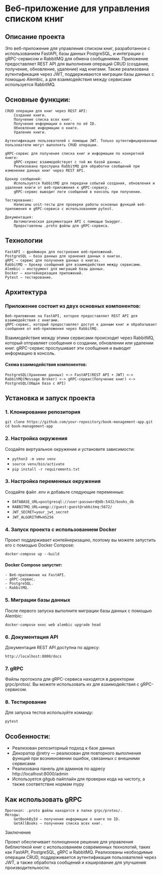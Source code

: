 # Веб-приложение для управления списком книг
## Описание проекта

Это веб-приложение для управления списком книг, разработанное с использованием FastAPI, базы данных PostgreSQL, и интеграции с gRPC-сервисом и RabbitMQ для обмена сообщениями. Приложение предоставляет REST API для выполнения операций CRUD (создание, получение, обновление, удаление) над книгами. Также реализована аутентификация через JWT, поддерживаются миграции базы данных с помощью Alembic, а для взаимодействия между сервисами используется RabbitMQ.
## Основные функции:

    CRUD операции для книг через REST API:
        Создание книги.
        Получение списка всех книг.
        Получение информации о книге по её ID.
        Обновление информации о книге.
        Удаление книги.

    Аутентификация пользователей с помощью JWT. Только аутентифицированные пользователи могут выполнять CRUD операции.

    gRPC-сервис для получения списка книг и информации по конкретной книге:
        gRPC-сервис взаимодействует с той же базой данных.
        Реализована прослушка RabbitMQ для обработки сообщений при изменении данных книг через REST API.

    Брокер сообщений:
        Используется RabbitMQ для передачи событий создания, обновления и удаления книги от веб-приложения к gRPC-сервису.
        gRPC-сервис выводит логи сообщений в консоль при получении.

    Тестирование:
        Написаны unit-тесты для проверки работы основных функций веб-приложения и gRPC-сервиса с использованием pytest.

    Документация:
        Автоматическая документация API с помощью Swagger.
        Предоставлены .proto файлы для gRPC-сервиса.

## Технологии

    FastAPI — фреймворк для построения веб-приложений.
    PostgreSQL — база данных для хранения данных о книгах.
    gRPC — сервис для получения данных о книгах.
    RabbitMQ — брокер сообщений для взаимодействия между сервисами.
    Alembic — инструмент для миграций базы данных.
    Docker — контейнеризация приложений.
    Pytest — тестирование.

## Архитектура

### Приложение состоит из двух основных компонентов:

    Веб-приложение на FastAPI, которое предоставляет REST API для взаимодействия с книгами.
    gRPC-сервис, который предоставляет доступ к данным книг и обрабатывает сообщения от веб-приложения через RabbitMQ.

Взаимодействие между этими сервисами происходит через RabbitMQ, который отправляет сообщения о создании, обновлении или удалении книг. gRPC-сервис прослушивает эти сообщения и выводит информацию в консоль.
#### Схема взаимодействия компонентов:

`PostgreSQL(Хранение данных) <-> FastAPI(REST API + JWT) <-> RabbitMQ(Message Broker) <-> gRPC-сервис(Получение книг) <-> PostgreSQL(Общая база с API)`


## Установка и запуск проекта
### 1. Клонирование репозитория

`git clone https://github.com/your-repository/book-management-app.git`
`cd book-management-app`

### 2. Настройка окружения

Создайте виртуальное окружение и установите зависимости:

- `python3 -m venv venv`
- `source venv/bin/activate`
- `pip install -r requirements.txt`

### 3. Настройка переменных окружения

Создайте файл .env и добавьте следующие переменные:

- `DATABASE_URL=postgresql://user:password@db:5432/books_db`
- `RABBITMQ_URL=amqp://guest:guest@rabbitmq:5672/`
- `JWT_SECRET=your_jwt_secret`
- `JWT_ALGORITHM=HS256`

### 4. Запуск проекта с использованием Docker

Проект поддерживает контейнеризацию, поэтому вы можете запустить его с помощью Docker Compose:


`docker-compose up --build`

#### Docker Compose запустит:

    - Веб-приложение на FastAPI.
    - gRPC-сервис.
    - PostgreSQL.
    - RabbitMQ.

### 5. Миграции базы данных

После первого запуска выполните миграции базы данных с помощью Alembic:

`docker-compose exec web alembic upgrade head`

### 6. Документация API

Документация REST API доступна по адресу:

`http://localhost:8000/docs`

### 7. gRPC

Файлы протокола для gRPC-сервиса находятся в директории grpc/protos/. Вы можете использовать их для взаимодействия с gRPC-сервисом.

### 8. Тестирование

Для запуска тестов используйте команду:

`pytest`

## Особенности:
- Реализован репозиторный подход к базе данных
- Декоратор @retry — реализован для повторного выполнения функций при возникновении ошибок, связанных с внешними сервисами
- Реализована панель для админов по адресу http://localhost:8000/admin
- Используется gitgub пайплайн для проверки кода на чистоту, а также соответствие нормам mypy
    

## Как использовать gRPC

    Протокол: .proto файлы находятся в папке grpc/protos/.
    Методы:
        GetBookById — получение информации о книге по ID.
        GetAllBooks — получение списка всех книг.

Заключение

Проект обеспечивает полноценное решение для управления библиотекой книг с использованием современных технологий, таких как FastAPI, PostgreSQL, gRPC и RabbitMQ. Реализованы необходимые операции CRUD, поддерживается аутентификация пользователей через JWT, а также обработка сообщений и кэширование для улучшения производительности.
